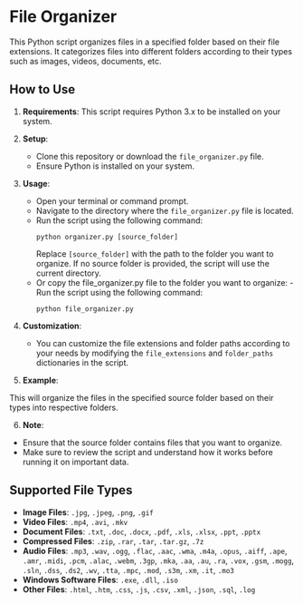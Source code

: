 ﻿# File Organizer

This Python script organizes files in a specified folder based on their file extensions. It categorizes files into different folders according to their types such as images, videos, documents, etc.

## How to Use

1. **Requirements**: This script requires Python 3.x to be installed on your system.

2. **Setup**:

   - Clone this repository or download the `file_organizer.py` file.
   - Ensure Python is installed on your system.

3. **Usage**:

   - Open your terminal or command prompt.
   - Navigate to the directory where the `file_organizer.py` file is located.
   - Run the script using the following command:
     ```
     python organizer.py [source_folder]
     ```
     Replace `[source_folder]` with the path to the folder you want to organize. If no source folder is provided, the script will use the current directory.
   - Or copy the file_organizer.py file to the folder you want to organize: -Run the script using the following command:
     ```
     python file_organizer.py
     ```

4. **Customization**:

   - You can customize the file extensions and folder paths according to your needs by modifying the `file_extensions` and `folder_paths` dictionaries in the script.

5. **Example**:

This will organize the files in the specified source folder based on their types into respective folders.

6. **Note**:

- Ensure that the source folder contains files that you want to organize.
- Make sure to review the script and understand how it works before running it on important data.

## Supported File Types

- **Image Files**: `.jpg`, `.jpeg`, `.png`, `.gif`
- **Video Files**: `.mp4`, `.avi`, `.mkv`
- **Document Files**: `.txt`, `.doc`, `.docx`, `.pdf`, `.xls`, `.xlsx`, `.ppt`, `.pptx`
- **Compressed Files**: `.zip`, `.rar`, `.tar`, `.tar.gz`, `.7z`
- **Audio Files**: `.mp3`, `.wav`, `.ogg`, `.flac`, `.aac`, `.wma`, `.m4a`, `.opus`, `.aiff`, `.ape`, `.amr`, `.midi`, `.pcm`, `.alac`, `.webm`, `.3gp`, `.mka`, `.aa`, `.au`, `.ra`, `.vox`, `.gsm`, `.mogg`, `.sln`, `.dss`, `.ds2`, `.wv`, `.tta`, `.mpc`, `.mod`, `.s3m`, `.xm`, `.it`, `.mo3`
- **Windows Software Files**: `.exe`, `.dll`, `.iso`
- **Other Files**: `.html`, `.htm`, `.css`, `.js`, `.csv`, `.xml`, `.json`, `.sql`, `.log`
